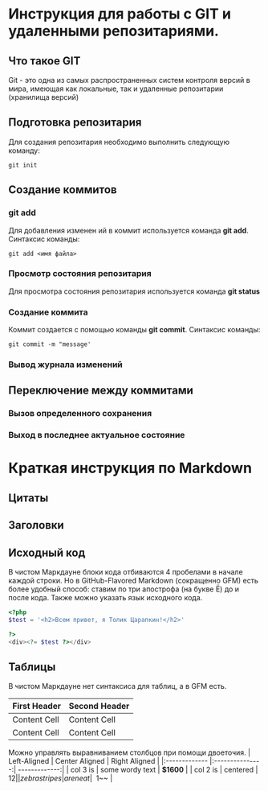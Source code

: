 # Инструкция для работы с GIT и удаленными репозитариями.

## Что такое GIT
Git - это одна из самых распространенных систем контроля версий в мира, имеющая как локальные, так и удаленные репозитарии (хранилища версий)
## Подготовка репозитария
Для создания репозитария необходимо выполнить следующую команду:
```
git init
```
## Создание коммитов

### git add
Для добавления изменен ий в коммит используется команда **git add**. Синтаксис команды:
```
git add <имя файла>
```

### Просмотр состояния репозитария
Для просмотра состояния репозитария используется команда **git status**

### Создание коммита
Коммит создается с помощью команды **git commit**. Синтаксис команды:
```
git commit -m "message'
```

### Вывод журнала изменений

## Переключение между коммитами

### Вызов определенного сохранения

### Выход в последнее актуальное состояние


# Краткая инструкция по Markdown

## Цитаты

## Заголовки

## Исходный код

В чистом Маркдауне блоки кода отбиваются 4 пробелами в начале
каждой строки.
Но в GitHub-Flavored Markdown (сокращенно GFM) есть более
удобный способ: ставим по три апострофа (на букве Ё) до и после
кода. Также можно указать язык исходного кода.

```php
<?php 
$test = '<h2>Всем привет, я Толик Царапкин!</h2>'

?>
<div><?= $test ?></div>
```


## Таблицы

В чистом Маркдауне нет синтаксиса для таблиц, а в GFM есть.

| First Header | Second Header |
| ------------- | ------------- |
| Content Cell | Content Cell |
| Content Cell | Content Cell |

Можно управлять выравниванием столбцов при помощи
двоеточия.
| Left-Aligned | Center Aligned | Right Aligned |
|:------------- |:---------------:| -------------:|
| col 3 is | some wordy text | **$1600** |
| col 2 is | centered | $12 |
| zebra stripes | are neat | ~~$1~~ |

